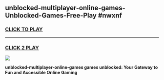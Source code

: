 
## unblocked-multiplayer-online-games-Unblocked-Games-Free-Play #nwxnf
<h3>
<a href="https://us.freeplayer.one?title=unblocked-multiplayer-online-games&ref=9M">CLICK TO PLAY</a></h3>
<hr>

<h3>
<a href="https://us.freeplayer.one?title=unblocked-multiplayer-online-games&ref=9M">CLICK 2 PLAY</a>
  
</h3>

<a href="https://us.freeplayer.one?title=unblocked-multiplayer-online-games&ref=9M"><img src="https://clearcache.store/games.png"></a>


**unblocked-multiplayer-online-games games unblocked: Your Gateway to Fun and Accessible Online Gaming**
